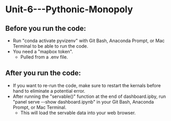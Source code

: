 # Unit-6---Pythonic-Monopoly

## Before you run the code:
- Run "conda activate pyvizenv" with Git Bash, Anaconda Prompt, or Mac Terminal to be able to run the code.
- You need a "mapbox token".
  - Pulled from a .env file.
## After you run the code:
- If you want to re-run the code, make sure to restart the kernals before hand to eliminate a potential error.
- After running the "servable()" function at the end of dashboard.ipby, run "panel serve --show dashboard.ipynb" in your Git Bash, Anaconda Prompt, or Mac Terminal.
  - This will load the servable data into your web browser.

